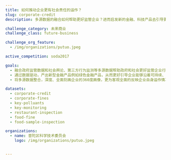 ```yaml
---
title: 如何推动企业更有社会责任的运作？
slug: corporate-credit
description: 多源数据的融合如何帮助更好监管企业？进而启发新的金融、科技产品去引导更有社会责任的企业行为？

challenge_category: 未来商业
challenge_class: future-business

challenge_org_feature: 
  - /img/organizations/putuo.jpeg

active_competition: soda2017

goals:
  - 融合政府监管数据和社会舆论、第三方行为监测等多源数据帮助政府和社会更好监管企业行为
  - 通过数据驱动，产出新型金融产品例如绿色金融产品，从而更好引导企业能够沿着可持续、有社会责任的路线开展商业行为
  - 将多源数据整合，深度、全面刻画企业的360度画像，更为客观全面的反映企业自身运作情况，帮助企业主更好认知企业行为

datasets:
  - corporate-credit
  - corporate-fines
  - key-polluants
  - key-monitoring
  - restaurant-inspection
  - food-fine
  - food-sample-inspection

organizations:
  - name: 普陀区科学技术委员会
    logo: /img/organizations/putuo.jpeg


---
```

